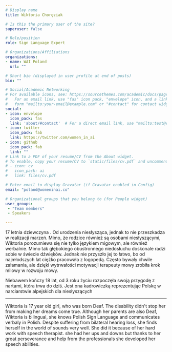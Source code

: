 ```yaml
---
# Display name
title: Wiktoria Choręziak

# Is this the primary user of the site?
superuser: false

# Role/position
role: Sign Language Expert

# Organizations/Affiliations
organizations:
- name: WAI Poland
  url: ""

# Short bio (displayed in user profile at end of posts)
bio: ""

# Social/Academic Networking
# For available icons, see: https://sourcethemes.com/academic/docs/page-builder/#icons
#   For an email link, use "fas" icon pack, "envelope" icon, and a link in the
#   form "mailto:your-email@example.com" or "#contact" for contact widget.
social:
- icon: envelope
  icon_pack: fas
  link: 'about/#contact'  # For a direct email link, use "mailto:test@example.org".
- icon: twitter
  icon_pack: fab
  link: https://twitter.com/women_in_ai
- icon: github
  icon_pack: fab
  link: ""
# Link to a PDF of your resume/CV from the About widget.
# To enable, copy your resume/CV to `static/files/cv.pdf` and uncomment the lines below.
# - icon: cv
#   icon_pack: ai
#   link: files/cv.pdf

# Enter email to display Gravatar (if Gravatar enabled in Config)
email: "poland@womeninai.co"

# Organizational groups that you belong to (for People widget)
user_groups:
 - "Team members"
 - Speakers

---
```

17 letnia dziewczyna . Od urodzenia niesłysząca, jednak to nie przeszkadza   w realizacji marzeń. Mimo, że rodzice również są osobami niesłyszącymi, Wiktoria porozumiewa się nie tylko językiem migowym, ale również werbalnie. Mimo tak głębokiego obustronnego niedosłuchu doskonale radzi sobie w świecie dźwięków. Jednak nie przyszło jej to łatwo, bo od najmłodszych lat ciężko pracowała z logopedą. Często bywały chwile załamania, ale dzięki wytrwałości motywacji terapeuty mowy zrobiła krok milowy w rozwoju mowy.

Niebawem kończy 18 lat, od 3 roku życiu rozpoczęła swoją przygodę z nartami, która trwa do dziś.  Jest ona kadrowiczką reprezentując Polskę w narciarstwie alpejskich dla niesłyszących

---
Wiktoria is 17 year old girl, who was born Deaf. The disability didn't stop her from making her dreams come true. Although her parents are also Deaf, Wiktoria is bilingual, she knows Polish Sign Language and communicates verbaly in Polish. Despite suffering from bilateral hearing loss, she finds herself in the world of sounds very well. She did it because of her hard work with speech therapist. she had her ups and downs but thanks to her great perseverance and help from the professionals she developed her speech abilities.
